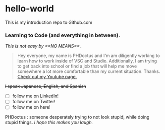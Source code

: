 # hello-world
This is my introduction repo to Github.com
### Learning to Code (and everything in between). 
*This is not easy by ==NO MEANS==.*
> Hey everyone, my name is PHDoctus and I'm am diligently working to learn how to work inside of VSC and Studio. Additionally, I am trying to get back into school or find a job that will help me move somewhere a lot more comfortable than my current situation. Thanks.
[Check out my Youtube page.](https://www.youtube.com/channel/UCsatXMKy_aK1L5XBOpNyKTQ)

~~I speak Japanese, English, and Spanish~~
- [ ] follow me on LinkedIn!
- [ ] follow me on Twitter!
- [ ] follow me on here!

PHDoctus
: someone desperately trying to not look stupid, while doing stupid things. *I hope this makes you laugh.*

